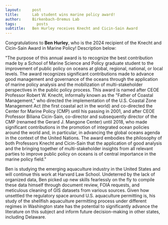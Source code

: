 ```yaml
---
layout:     post
title:      Lab student wins marine policy award!
author:     Birkenbach-Oremus Lab
tags: 		  posts
subtitle:  	Ben Hurley receives Knecht and Cicin-Sain Award
---
```

<!-- Start Writing Below in Markdown -->
Congratulations to **Ben Hurley**, who is the 2024 recipient of the Knecht and Cicin-Sain Award in Marine Policy! Description below:

"The purpose of this annual award is to recognize the best contribution made by a School of Marine Science and Policy graduate student to the improvement of public policy on oceans at global, regional, national, or local levels. The award recognizes significant contributions made to advance good management and governance of the oceans through the application of marine policy analysis and the mobilization of multi-stakeholder perspectives in the public policy process. This award is named after CEOE Professor Robert W. Knecht, informally known as the "Father of Coastal Management," who directed the implementation of the U.S. Coastal Zone Management Act (the first coastal act in the world) and co-directed the Center for Marine Policy (CMP) until his passing in 2001, and after CEOE Professor Biliana Cicin-Sain, co-director and subsequently director of the CMP (renamed the Gerard J. Mangone Center) until 2018, who made significant contributions in the promotion of integrated ocean policies around the world and, in particular, in advancing the global oceans agenda in the context of the United Nations. The award embodies the philosophy of both Professors Knecht and Cicin-Sain that the application of good analysis and the bringing together of multi-stakeholder insights from all relevant parties to improve public policy on oceans is of central importance in the marine policy field."

Ben is studying the emerging aquaculture industry in the United States and will continue this work at Harvard Law School. Undeterred by the lack of organized data, Ben picked up new skills fearlessly on the fly to compile these data himself through document review, FOIA requests, and meticulous cleaning of GIS datasets from various sources. Given how unsettled the regulatory space around U.S. aquaculture permitting is, his study of the shellfish aquaculture permitting process under different regimes in Washington state has the potential to significantly advance the literature on this subject and inform future decision-making in other states, including Delaware.
